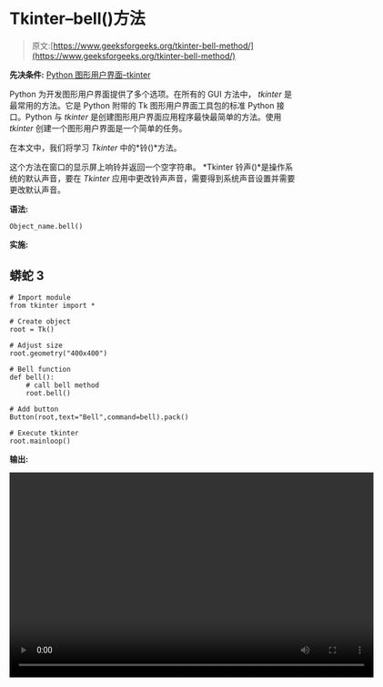 # Tkinter–bell()方法

> 原文:[https://www.geeksforgeeks.org/tkinter-bell-method/](https://www.geeksforgeeks.org/tkinter-bell-method/)

**先决条件:** [Python 图形用户界面–tkinter](https://www.geeksforgeeks.org/python-gui-tkinter/)

Python 为开发图形用户界面提供了多个选项。在所有的 GUI 方法中， *tkinter* 是最常用的方法。它是 Python 附带的 Tk 图形用户界面工具包的标准 Python 接口。Python 与 *tkinter* 是创建图形用户界面应用程序最快最简单的方法。使用 *tkinter* 创建一个图形用户界面是一个简单的任务。

在本文中，我们将学习 *Tkinter* 中的*铃()*方法。

这个方法在窗口的显示屏上响铃并返回一个空字符串。 *Tkinter 铃声()*是操作系统的默认声音，要在 *Tkinter* 应用中更改铃声声音，需要得到系统声音设置并需要更改默认声音。

**语法:**

```
Object_name.bell()
```

**实施:**

## 蟒蛇 3

```
# Import module
from tkinter import *

# Create object
root = Tk()

# Adjust size
root.geometry("400x400")

# Bell function
def bell():
    # call bell method
    root.bell()

# Add button
Button(root,text="Bell",command=bell).pack()

# Execute tkinter
root.mainloop()
```

**输出:**

<video class="wp-video-shortcode" id="video-522940-1" width="640" height="360" preload="metadata" controls=""><source type="video/mp4" src="https://media.geeksforgeeks.org/wp-content/uploads/20201204214720/What-is-Bell-in-Tkinter.mp4?_=1">[https://media.geeksforgeeks.org/wp-content/uploads/20201204214720/What-is-Bell-in-Tkinter.mp4](https://media.geeksforgeeks.org/wp-content/uploads/20201204214720/What-is-Bell-in-Tkinter.mp4)</video>